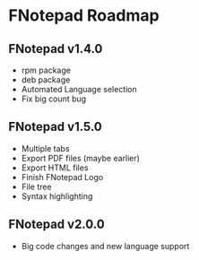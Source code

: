 # FNotepad Roadmap

## FNotepad v1.4.0

- rpm package
- deb package
- Automated Language selection
- Fix big count bug


## FNotepad v1.5.0

- Multiple tabs
- Export PDF files (maybe earlier)
- Export HTML files
- Finish FNotepad Logo
- File tree
- Syntax highlighting


## FNotepad v2.0.0

- Big code changes and new language support